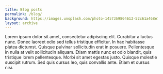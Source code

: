 ```yaml
---
title: Blog posts
permalink: /blog/
background: https://images.unsplash.com/photo-1457369804613-52c61a468e7d?ixlib=rb-1.2.1&ixid=eyJhcHBfaWQiOjEyMDd9&auto=format&fit=crop&w=1950&q=80
layout: archive
---
```


Lorem ipsum dolor sit amet, consectetur adipiscing elit. Curabitur a luctus nunc. Donec laoreet odio sed tellus tristique efficitur. In hac habitasse platea dictumst. Quisque pulvinar sollicitudin erat in posuere. Pellentesque in nulla at velit sollicitudin aliquam. Etiam mattis nunc et odio blandit, quis tristique lorem pellentesque. Morbi sit amet egestas justo. Quisque molestie suscipit rutrum. Sed quis cursus leo, quis convallis ante. Etiam et cursus nisi.
